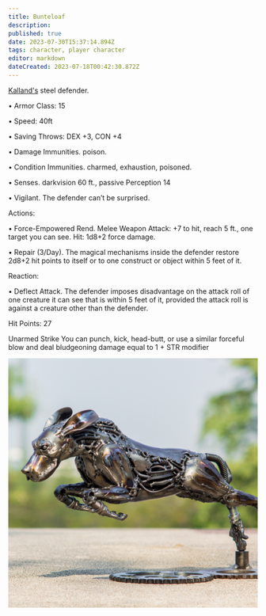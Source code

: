 ```yaml
---
title: Bunteloaf
description: 
published: true
date: 2023-07-30T15:37:14.894Z
tags: character, player character
editor: markdown
dateCreated: 2023-07-18T00:42:30.872Z
---
```


[Kalland's](/player_characters/kalland) steel defender.

• Armor Class: 15

• Speed: 40ft

• Saving Throws: DEX +3, CON +4

• Damage Immunities. poison.

• Condition Immunities. charmed, exhaustion, poisoned.

• Senses. darkvision 60 ft., passive Perception 14

• Vigilant. The defender can’t be surprised.

Actions:

• Force-Empowered Rend. Melee Weapon Attack: +7 to hit, reach 5 ft., one target you can see. Hit: 1d8+2 force damage.

• Repair (3/Day). The magical mechanisms inside the defender restore 2d8+2 hit points to itself or to one construct or object within 5 feet of it.

Reaction:

• Deflect Attack. The defender imposes disadvantage on the attack roll of one creature it can see that is within 5 feet of it, provided the attack roll is against a creature other than the defender.

Hit Points: 27

Unarmed Strike
You can punch, kick, head-butt, or use a similar forceful blow and deal bludgeoning damage equal to 1 + STR modifier

![bunte.jpg](/characters/bunte.jpg)